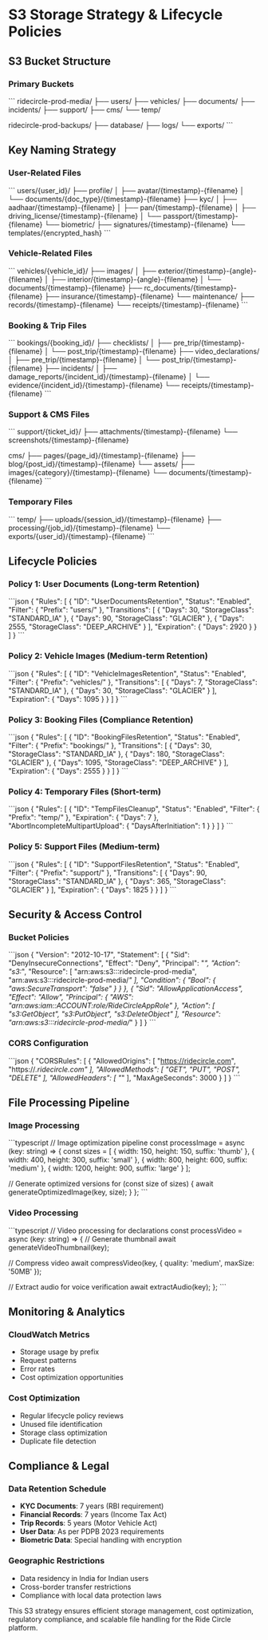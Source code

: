 # S3 Storage Strategy & Lifecycle Policies

## S3 Bucket Structure

### Primary Buckets
\`\`\`
ridecircle-prod-media/
├── users/
├── vehicles/
├── documents/
├── incidents/
├── support/
├── cms/
└── temp/

ridecircle-prod-backups/
├── database/
├── logs/
└── exports/
\`\`\`

## Key Naming Strategy

### User-Related Files
\`\`\`
users/{user_id}/
├── profile/
│   ├── avatar/{timestamp}-{filename}
│   └── documents/{doc_type}/{timestamp}-{filename}
├── kyc/
│   ├── aadhaar/{timestamp}-{filename}
│   ├── pan/{timestamp}-{filename}
│   ├── driving_license/{timestamp}-{filename}
│   └── passport/{timestamp}-{filename}
└── biometric/
    ├── signatures/{timestamp}-{filename}
    └── templates/{encrypted_hash}
\`\`\`

### Vehicle-Related Files
\`\`\`
vehicles/{vehicle_id}/
├── images/
│   ├── exterior/{timestamp}-{angle}-{filename}
│   ├── interior/{timestamp}-{angle}-{filename}
│   └── documents/{timestamp}-{filename}
├── rc_documents/{timestamp}-{filename}
├── insurance/{timestamp}-{filename}
└── maintenance/
    ├── records/{timestamp}-{filename}
    └── receipts/{timestamp}-{filename}
\`\`\`

### Booking & Trip Files
\`\`\`
bookings/{booking_id}/
├── checklists/
│   ├── pre_trip/{timestamp}-{filename}
│   └── post_trip/{timestamp}-{filename}
├── video_declarations/
│   ├── pre_trip/{timestamp}-{filename}
│   └── post_trip/{timestamp}-{filename}
├── incidents/
│   ├── damage_reports/{incident_id}/{timestamp}-{filename}
│   └── evidence/{incident_id}/{timestamp}-{filename}
└── receipts/{timestamp}-{filename}
\`\`\`

### Support & CMS Files
\`\`\`
support/{ticket_id}/
├── attachments/{timestamp}-{filename}
└── screenshots/{timestamp}-{filename}

cms/
├── pages/{page_id}/{timestamp}-{filename}
├── blog/{post_id}/{timestamp}-{filename}
└── assets/
    ├── images/{category}/{timestamp}-{filename}
    └── documents/{timestamp}-{filename}
\`\`\`

### Temporary Files
\`\`\`
temp/
├── uploads/{session_id}/{timestamp}-{filename}
├── processing/{job_id}/{timestamp}-{filename}
└── exports/{user_id}/{timestamp}-{filename}
\`\`\`

## Lifecycle Policies

### Policy 1: User Documents (Long-term Retention)
\`\`\`json
{
  "Rules": [
    {
      "ID": "UserDocumentsRetention",
      "Status": "Enabled",
      "Filter": {
        "Prefix": "users/"
      },
      "Transitions": [
        {
          "Days": 30,
          "StorageClass": "STANDARD_IA"
        },
        {
          "Days": 90,
          "StorageClass": "GLACIER"
        },
        {
          "Days": 2555,
          "StorageClass": "DEEP_ARCHIVE"
        }
      ],
      "Expiration": {
        "Days": 2920
      }
    }
  ]
}
\`\`\`

### Policy 2: Vehicle Images (Medium-term Retention)
\`\`\`json
{
  "Rules": [
    {
      "ID": "VehicleImagesRetention",
      "Status": "Enabled",
      "Filter": {
        "Prefix": "vehicles/"
      },
      "Transitions": [
        {
          "Days": 7,
          "StorageClass": "STANDARD_IA"
        },
        {
          "Days": 30,
          "StorageClass": "GLACIER"
        }
      ],
      "Expiration": {
        "Days": 1095
      }
    }
  ]
}
\`\`\`

### Policy 3: Booking Files (Compliance Retention)
\`\`\`json
{
  "Rules": [
    {
      "ID": "BookingFilesRetention",
      "Status": "Enabled",
      "Filter": {
        "Prefix": "bookings/"
      },
      "Transitions": [
        {
          "Days": 30,
          "StorageClass": "STANDARD_IA"
        },
        {
          "Days": 180,
          "StorageClass": "GLACIER"
        },
        {
          "Days": 1095,
          "StorageClass": "DEEP_ARCHIVE"
        }
      ],
      "Expiration": {
        "Days": 2555
      }
    }
  ]
}
\`\`\`

### Policy 4: Temporary Files (Short-term)
\`\`\`json
{
  "Rules": [
    {
      "ID": "TempFilesCleanup",
      "Status": "Enabled",
      "Filter": {
        "Prefix": "temp/"
      },
      "Expiration": {
        "Days": 7
      },
      "AbortIncompleteMultipartUpload": {
        "DaysAfterInitiation": 1
      }
    }
  ]
}
\`\`\`

### Policy 5: Support Files (Medium-term)
\`\`\`json
{
  "Rules": [
    {
      "ID": "SupportFilesRetention",
      "Status": "Enabled",
      "Filter": {
        "Prefix": "support/"
      },
      "Transitions": [
        {
          "Days": 90,
          "StorageClass": "STANDARD_IA"
        },
        {
          "Days": 365,
          "StorageClass": "GLACIER"
        }
      ],
      "Expiration": {
        "Days": 1825
      }
    }
  ]
}
\`\`\`

## Security & Access Control

### Bucket Policies
\`\`\`json
{
  "Version": "2012-10-17",
  "Statement": [
    {
      "Sid": "DenyInsecureConnections",
      "Effect": "Deny",
      "Principal": "*",
      "Action": "s3:*",
      "Resource": [
        "arn:aws:s3:::ridecircle-prod-media",
        "arn:aws:s3:::ridecircle-prod-media/*"
      ],
      "Condition": {
        "Bool": {
          "aws:SecureTransport": "false"
        }
      }
    },
    {
      "Sid": "AllowApplicationAccess",
      "Effect": "Allow",
      "Principal": {
        "AWS": "arn:aws:iam::ACCOUNT:role/RideCircleAppRole"
      },
      "Action": [
        "s3:GetObject",
        "s3:PutObject",
        "s3:DeleteObject"
      ],
      "Resource": "arn:aws:s3:::ridecircle-prod-media/*"
    }
  ]
}
\`\`\`

### CORS Configuration
\`\`\`json
{
  "CORSRules": [
    {
      "AllowedOrigins": [
        "https://ridecircle.com",
        "https://*.ridecircle.com"
      ],
      "AllowedMethods": [
        "GET",
        "PUT",
        "POST",
        "DELETE"
      ],
      "AllowedHeaders": [
        "*"
      ],
      "MaxAgeSeconds": 3000
    }
  ]
}
\`\`\`

## File Processing Pipeline

### Image Processing
\`\`\`typescript
// Image optimization pipeline
const processImage = async (key: string) => {
  const sizes = [
    { width: 150, height: 150, suffix: 'thumb' },
    { width: 400, height: 300, suffix: 'small' },
    { width: 800, height: 600, suffix: 'medium' },
    { width: 1200, height: 900, suffix: 'large' }
  ];
  
  // Generate optimized versions
  for (const size of sizes) {
    await generateOptimizedImage(key, size);
  }
};
\`\`\`

### Video Processing
\`\`\`typescript
// Video processing for declarations
const processVideo = async (key: string) => {
  // Generate thumbnail
  await generateVideoThumbnail(key);
  
  // Compress video
  await compressVideo(key, {
    quality: 'medium',
    maxSize: '50MB'
  });
  
  // Extract audio for voice verification
  await extractAudio(key);
};
\`\`\`

## Monitoring & Analytics

### CloudWatch Metrics
- Storage usage by prefix
- Request patterns
- Error rates
- Cost optimization opportunities

### Cost Optimization
- Regular lifecycle policy reviews
- Unused file identification
- Storage class optimization
- Duplicate file detection

## Compliance & Legal

### Data Retention Schedule
- **KYC Documents**: 7 years (RBI requirement)
- **Financial Records**: 7 years (Income Tax Act)
- **Trip Records**: 5 years (Motor Vehicle Act)
- **User Data**: As per PDPB 2023 requirements
- **Biometric Data**: Special handling with encryption

### Geographic Restrictions
- Data residency in India for Indian users
- Cross-border transfer restrictions
- Compliance with local data protection laws

This S3 strategy ensures efficient storage management, cost optimization, regulatory compliance, and scalable file handling for the Ride Circle platform.
